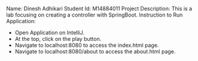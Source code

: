 
Name: Dinesh Adhikari
Student Id: M14884011
Project Description: This is a  lab focusing on creating a controller with SpringBoot.
Instruction to Run Application:
   * Open Application on IntelliJ.
   * At the top, click on the play button.
   * Navigate to localhost:8080 to access the index.html page.
   * Navigate to localhost:8080/about to access the about.html page.
